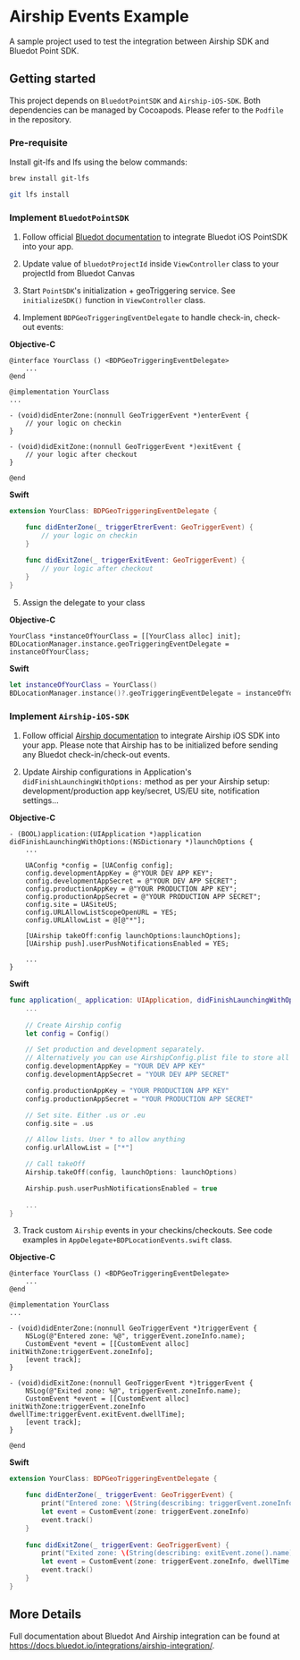# Airship Events Example

A sample project used to test the integration between Airship SDK and Bluedot Point SDK.

## Getting started

This project depends on `BluedotPointSDK` and `Airship-iOS-SDK`. Both dependencies can be managed by Cocoapods. Please refer to the `Podfile` in the repository.


### Pre-requisite

Install git-lfs and lfs using the below commands:

```bash
brew install git-lfs

git lfs install
```

### Implement `BluedotPointSDK`

1. Follow official [Bluedot documentation](https://docs.bluedot.io/ios-sdk/ios-quick-start/) to integrate Bluedot iOS PointSDK into your app.

2. Update value of `bluedotProjectId` inside `ViewController` class to your projectId from Bluedot Canvas

3. Start `PointSDK`'s initialization + geoTriggering service. See `initializeSDK()` function in `ViewController` class. 

4. Implement `BDPGeoTriggeringEventDelegate` to handle check-in, check-out events:

**Objective-C**
```objc
@interface YourClass () <BDPGeoTriggeringEventDelegate>
    ...
@end

@implementation YourClass
...

- (void)didEnterZone:(nonnull GeoTriggerEvent *)enterEvent {
    // your logic on checkin
}

- (void)didExitZone:(nonnull GeoTriggerEvent *)exitEvent {
    // your logic after checkout
}

@end
```

**Swift**
```swift
extension YourClass: BDPGeoTriggeringEventDelegate {

    func didEnterZone(_ triggerEtrerEvent: GeoTriggerEvent) {
        // your logic on checkin
    }
    
    func didExitZone(_ triggerExitEvent: GeoTriggerEvent) {
        // your logic after checkout
    }
}
```

5. Assign the delegate to your class

**Objective-C**

```objc
YourClass *instanceOfYourClass = [[YourClass alloc] init];
BDLocationManager.instance.geoTriggeringEventDelegate = instanceOfYourClass;
```

**Swift**

```swift
let instanceOfYourClass = YourClass()
BDLocationManager.instance()?.geoTriggeringEventDelegate = instanceOfYourClass
```

### Implement `Airship-iOS-SDK`

1. Follow official [Airship documentation](https://docs.airship.com/platform/mobile/setup/sdk/ios/) to integrate Airship iOS SDK into your app.
Please note that Airship has to be initialized before sending any Bluedot check-in/check-out events.

2. Update Airship configurations in Application's `didFinishLaunchingWithOptions:` method as per your Airship setup: development/production app key/secret, US/EU site, notification settings...

**Objective-C**

```objc
- (BOOL)application:(UIApplication *)application didFinishLaunchingWithOptions:(NSDictionary *)launchOptions {
    ...
    
    UAConfig *config = [UAConfig config];
    config.developmentAppKey = @"YOUR DEV APP KEY";
    config.developmentAppSecret = @"YOUR DEV APP SECRET";
    config.productionAppKey = @"YOUR PRODUCTION APP KEY";
    config.productionAppSecret = @"YOUR PRODUCTION APP SECRET";
    config.site = UASiteUS;
    config.URLAllowListScopeOpenURL = YES;
    config.URLAllowList = @[@"*"];

    [UAirship takeOff:config launchOptions:launchOptions];
    [UAirship push].userPushNotificationsEnabled = YES;
    
    ...
}
```

**Swift**
```swift
func application(_ application: UIApplication, didFinishLaunchingWithOptions launchOptions: [UIApplication.LaunchOptionsKey : Any]? = nil) -> Bool {
    ...
    
    // Create Airship config
    let config = Config()

    // Set production and development separately.
    // Alternatively you can use AirshipConfig.plist file to store all Airship configurations. More details please see https://docs.airship.com/platform/mobile/setup/sdk/ios/
    config.developmentAppKey = "YOUR DEV APP KEY"
    config.developmentAppSecret = "YOUR DEV APP SECRET"

    config.productionAppKey = "YOUR PRODUCTION APP KEY"
    config.productionAppSecret = "YOUR PRODUCTION APP SECRET"

    // Set site. Either .us or .eu
    config.site = .us

    // Allow lists. User * to allow anything
    config.urlAllowList = ["*"]

    // Call takeOff
    Airship.takeOff(config, launchOptions: launchOptions)

    Airship.push.userPushNotificationsEnabled = true
    
    ...
}

```

3. Track custom `Airship` events in your checkins/checkouts. See code examples in `AppDelegate+BDPLocationEvents.swift` class.

**Objective-C**

```objc
@interface YourClass () <BDPGeoTriggeringEventDelegate>
    ...
@end

@implementation YourClass
...

- (void)didEnterZone:(nonnull GeoTriggerEvent *)triggerEvent {
    NSLog(@"Entered zone: %@", triggerEvent.zoneInfo.name);
    CustomEvent *event = [[CustomEvent alloc] initWithZone:triggerEvent.zoneInfo];
    [event track];
}

- (void)didExitZone:(nonnull GeoTriggerEvent *)triggerEvent {
    NSLog(@"Exited zone: %@", triggerEvent.zoneInfo.name);
    CustomEvent *event = [[CustomEvent alloc] initWithZone:triggerEvent.zoneInfo dwellTime:triggerEvent.exitEvent.dwellTime];
    [event track];
}

@end
```

**Swift**
```swift
extension YourClass: BDPGeoTriggeringEventDelegate {

    func didEnterZone(_ triggerEvent: GeoTriggerEvent) {
        print("Entered zone: \(String(describing: triggerEvent.zoneInfo.name))")
        let event = CustomEvent(zone: triggerEvent.zoneInfo)
        event.track()
    }
    
    func didExitZone(_ triggerEvent: GeoTriggerEvent) {
        print("Exited zone: \(String(describing: exitEvent.zone().name))")
        let event = CustomEvent(zone: triggerEvent.zoneInfo, dwellTime: triggerEvent.exitEvent?.dwellTime)
        event.track()
    }
}
```

## More Details

Full documentation about Bluedot And Airship integration can be found at https://docs.bluedot.io/integrations/airship-integration/.
